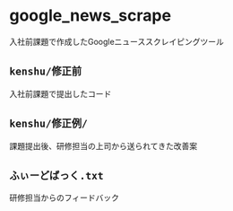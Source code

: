 # google_news_scrape
入社前課題で作成したGoogleニューススクレイピングツール

## `kenshu/修正前`
入社前課題で提出したコード

## `kenshu/修正例/`
課題提出後、研修担当の上司から送られてきた改善案

## `ふぃーどばっく.txt`
研修担当からのフィードバック
